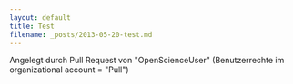 ```yaml
---
layout: default
title: Test
filename: _posts/2013-05-20-test.md
---
```


Angelegt durch Pull Request von "OpenScienceUser" (Benutzerrechte im organizational account = "Pull")
